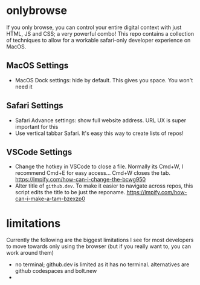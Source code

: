 # onlybrowse 

If you only browse, you can control your entire digital context with just HTML, JS and CSS; a very powerful combo! This repo contains a collection of techniques to allow for a workable safari-only developer experience on MacOS.

## MacOS Settings

- MacOS Dock settings: hide by default. This gives you space. You won't need it

## Safari Settings

- Safari Advance settings: show full website address. URL UX is super important for this
- Use vertical tabbar Safari. It's easy this way to create lists of repos!

## VSCode Settings

- Change the hotkey in VSCode to close a file. Normally its Cmd+W, I recommend Cmd+E for easy access... Cmd+W closes the tab. https://lmpify.com/how-can-i-change-the-bcwg950
- Alter title of `github.dev`. To make it easier to navigate across repos, this script edits the title to be just the reponame.  https://lmpify.com/how-can-i-make-a-tam-bzexzp0

# limitations

Currently the following are the biggest limitations I see for most developers to move towards only using the browser (but if you really want to, you can work around them)

- no terminal; github.dev is limited as it has no terminal. alternatives are github codespaces and bolt.new
- 